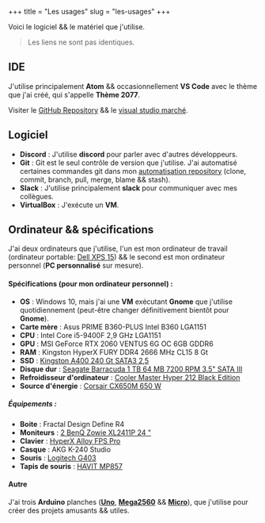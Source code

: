 +++
title = "Les usages"
slug = "les-usages"
+++

Voici le logiciel && le matériel que j'utilise.

> Les liens ne sont pas identiques.

## IDE

J'utilise principalement **Atom** && occasionnellement **VS Code** avec le thème que j'ai créé, qui s'appelle **Thème 2077**.

Visiter le [GitHub Repository](https://github.com/endormi/vscode-2077-theme) && le [visual studio marché](https://marketplace.visualstudio.com/items?itemName=Endormi.2077-theme).

## Logiciel

- **Discord** : J'utilise **discord** pour parler avec d'autres développeurs.
- **Git** : Git est le seul contrôle de version que j'utilise. J'ai automatisé certaines commandes git dans mon [automatisation repository](https://github.com/endormi/automation/blob/master/git-commands/commands.py) (clone, commit, branch, pull, merge, blame && stash).
- **Slack** : J'utilise principalement **slack** pour communiquer avec mes collègues.
- **VirtualBox** : J'exécute un **VM**.

## Ordinateur && spécifications


J'ai deux ordinateurs que j'utilise, l'un est mon ordinateur de travail (ordinateur portable: [Dell XPS 15](https://www.amazon.com/gp/product/B07NTPHCJG/ref=as_li_tl?ie=UTF8&camp=1789&creative=9325&creativeASIN=B07NTPHCJG&linkCode=as2&tag=endormiwebsit-20&linkId=b4d191be45b730b52f60fbd29e092724)) && le second est mon ordinateur personnel (**PC personnalisé** sur mesure).

#### **Spécifications** (pour mon ordinateur personnel) :

- **OS** : Windows 10, mais j'ai une **VM** exécutant **Gnome** que j'utilise quotidiennement (peut-être changer définitivement bientôt pour **Gnome**).
- **Carte mère** : Asus PRIME B360-PLUS Intel B360 LGA1151
- **CPU** : Intel Core i5-9400F 2,9 GHz LGA1151
- **GPU** : MSI GeForce RTX 2060 VENTUS 6G OC 6GB GDDR6
- **RAM** : Kingston HyperX FURY DDR4 2666 MHz CL15 8 Gt
- **SSD** : [Kingston A400 240 Gt SATA3 2,5](https://www.amazon.com/gp/product/B01N5IB20Q/ref=as_li_tl?ie=UTF8&camp=1789&creative=9325&creativeASIN=B01N5IB20Q&linkCode=as2&tag=endormiwebsit-20&linkId=7d1fa29c6596a82c6df7841aceccbb0c)
- **Disque dur** : [Seagate Barracuda 1 TB 64 MB 7200 RPM 3.5" SATA III](https://www.amazon.com/gp/product/B01LNJBA2I/ref=as_li_tl?ie=UTF8&camp=1789&creative=9325&creativeASIN=B01LNJBA2I&linkCode=as2&tag=endormiwebsit-20&linkId=9049cd01267cd6083caf11ec1ad6fc19)
- **Refroidisseur d'ordinateur** : [Cooler Master Hyper 212 Black Edition](https://www.amazon.com/gp/product/B07H25DYM3/ref=as_li_tl?ie=UTF8&camp=1789&creative=9325&creativeASIN=B07H25DYM3&linkCode=as2&tag=endormiwebsit-20&linkId=247d7c09cad188b9abf2301d0324d9a1)
- **Source d'énergie** : [Corsair CX650M 650 W](https://www.amazon.com/gp/offer-listing/B01B72W1VA/ref=as_li_tl?ie=UTF8&camp=1789&creative=9325&creativeASIN=B01B72W1VA&linkCode=am2&tag=endormiwebsit-20&linkId=b6677faf71dac38dd4f77d9bf515d80d)

##### Équipements :

- **Boite** : Fractal Design Define R4
- **Moniteurs** : [2 BenQ Zowie XL2411P 24 "](https://www.amazon.com/gp/product/B01H5KKQTM/ref=as_li_tl?ie=UTF8&camp=1789&creative=9325&creativeASIN=B01H5KKQTM&linkCode=as2&tag=endormiwebsit-20&linkId=c8aa31e92626e52706d416c23c8e0cd5)
- **Clavier** : [HyperX Alloy FPS Pro](https://www.amazon.com/gp/product/B074F5L8GQ/ref=as_li_tl?ie=UTF8&camp=1789&creative=9325&creativeASIN=B074F5L8GQ&linkCode=as2&tag=endormiwebsit-20&linkId=ea681cf4c822dc29bd33ce0b299d985c)
- **Casque** : AKG K-240 Studio
- **Souris** : [Logitech G403](https://www.amazon.com/gp/product/B07L4LRCXN/ref=as_li_tl?ie=UTF8&camp=1789&creative=9325&creativeASIN=B07L4LRCXN&linkCode=as2&tag=endormiwebsit-20&linkId=75f68924bfbc5e439b3fd0ae617dac4c)
- **Tapis de souris** : [HAVIT MP857](https://www.amazon.com/gp/product/B07GJJV2TY/ref=as_li_tl?ie=UTF8&camp=1789&creative=9325&creativeASIN=B07GJJV2TY&linkCode=as2&tag=endormiwebsit-20&linkId=2824799c9858d9873cc3ffc2a60c364c)

#### Autre

J'ai trois **Arduino** planches (**[Uno](https://www.amazon.com/gp/product/B008GRTSV6/ref=as_li_tl?ie=UTF8&camp=1789&creative=9325&creativeASIN=B008GRTSV6&linkCode=as2&tag=endormiwebsit-20&linkId=dba2acd7658f4c29efee1a6c78e90763)**, **[Mega2560](https://www.amazon.com/gp/product/B0046AMGW0/ref=as_li_tl?ie=UTF8&camp=1789&creative=9325&creativeASIN=B0046AMGW0&linkCode=as2&tag=endormiwebsit-20&linkId=37d4ddb38529ad489163d7a01bd68d3f)** && **[Micro](https://www.amazon.com/gp/product/B00AFY2S56/ref=as_li_tl?ie=UTF8&camp=1789&creative=9325&creativeASIN=B00AFY2S56&linkCode=as2&tag=endormiwebsit-20&linkId=b204cacfdf3ccb8d3f1f44c001842394)**), que j'utilise pour créer des projets amusants && utiles.
